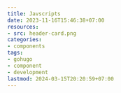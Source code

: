 ```yaml
---
title: Javscripts
date: 2023-11-16T15:46:38+07:00
resources:
- src: header-card.png
categories:
- components
tags:
- gohugo
- component
- development
lastmod: 2024-03-15T20:20:59+07:00
---
```

